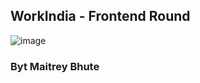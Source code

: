 ## WorkIndia - Frontend Round

![image](https://github.com/Maitrey1111/workindia-task/assets/79709806/beb74a09-e0ac-46ca-a5ff-537d93c4ede5)

### Byt Maitrey Bhute

